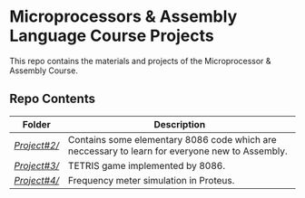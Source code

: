 # Microprocessors & Assembly Language Course Projects

This repo contains the materials and projects of the Microprocessor & Assembly Course.

## Repo Contents 

| Folder | Description |
|--|--|
| [*Project#2/*](https://github.com/mohammadhashemii/Microprocessors_Assembly_Course/tree/master/Project-2) | Contains some elementary 8086 code which are neccessary to learn for everyone new to Assembly. |
| [*Project#3/*](https://github.com/mohammadhashemii/Microprocessors_Assembly_Course/tree/master/Project-3) | TETRIS game implemented by 8086.|
| [*Project#4/*](https://github.com/mohammadhashemii/Microprocessors_Assembly_Course/tree/master/Project-4) | Frequency meter simulation in Proteus.|


